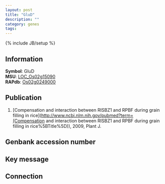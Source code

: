 ```yaml
---
layout: post
title: "GluD"
description: ""
category: genes
tags: 
---
```

{% include JB/setup %}

## Information
__Symbol__: GluD  
__MSU__: [LOC_Os02g15090](http://rice.plantbiology.msu.edu/cgi-bin/ORF_infopage.cgi?orf=LOC_Os02g15090)  
__RAPdb__: [Os02g0249000](http://rapdb.dna.affrc.go.jp/viewer/gbrowse_details/irgsp1?name=Os02g0249000)  

## Publication
1. [Compensation and interaction between RISBZ1 and RPBF during grain filling in rice](http://www.ncbi.nlm.nih.gov/pubmed?term=(Compensation and interaction between RISBZ1 and RPBF during grain filling in rice%5BTitle%5D)), 2009, Plant J.

## Genbank accession number

## Key message

## Connection


